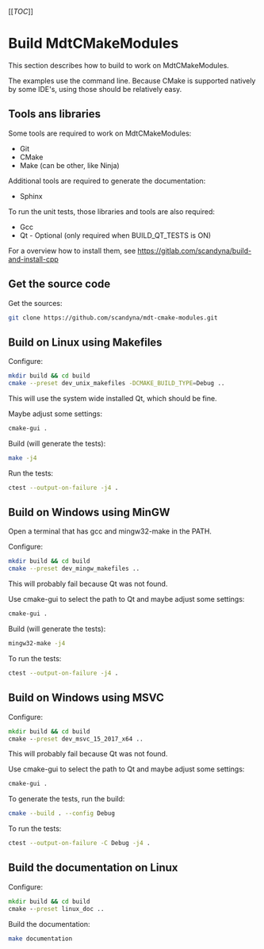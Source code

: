 [[_TOC_]]

# Build MdtCMakeModules

This section describes how to build
to work on MdtCMakeModules.

The examples use the command line.
Because CMake is supported natively by some IDE's,
using those should be relatively easy.

## Tools ans libraries

Some tools are required to work on MdtCMakeModules:
 - Git
 - CMake
 - Make (can be other, like Ninja)

Additional tools are required to generate the documentation:
 - Sphinx

To run the unit tests, those libraries and tools are also required:
 - Gcc
 - Qt - Optional (only required when BUILD_QT_TESTS is ON)

For a overview how to install them, see https://gitlab.com/scandyna/build-and-install-cpp

## Get the source code

Get the sources:
```bash
git clone https://github.com/scandyna/mdt-cmake-modules.git
```

## Build on Linux using Makefiles

Configure:
```bash
mkdir build && cd build
cmake --preset dev_unix_makefiles -DCMAKE_BUILD_TYPE=Debug ..
```

This will use the system wide installed Qt,
which should be fine.

Maybe adjust some settings:
```bash
cmake-gui .
```

Build (will generate the tests):
```bash
make -j4
```

Run the tests:
```bash
ctest --output-on-failure -j4 .
```

## Build on Windows using MinGW

Open a terminal that has gcc and mingw32-make in the PATH.

Configure:
```bash
mkdir build && cd build
cmake --preset dev_mingw_makefiles ..
```

This will probably fail because Qt was not found.

Use cmake-gui to select the path to Qt
and maybe adjust some settings:
```bash
cmake-gui .
```

Build (will generate the tests):
```bash
mingw32-make -j4
```

To run the tests:
```bash
ctest --output-on-failure -j4 .
```

## Build on Windows using MSVC

Configure:
```cmd
mkdir build && cd build
cmake --preset dev_msvc_15_2017_x64 ..
```

This will probably fail because Qt was not found.

Use cmake-gui to select the path to Qt
and maybe adjust some settings:
```bash
cmake-gui .
```

To generate the tests, run the build:
```bash
cmake --build . --config Debug
```

To run the tests:
```bash
ctest --output-on-failure -C Debug -j4 .
```

## Build the documentation on Linux

Configure:
```cmd
mkdir build && cd build
cmake --preset linux_doc ..
```

Build the documentation:
```bash
make documentation
```
